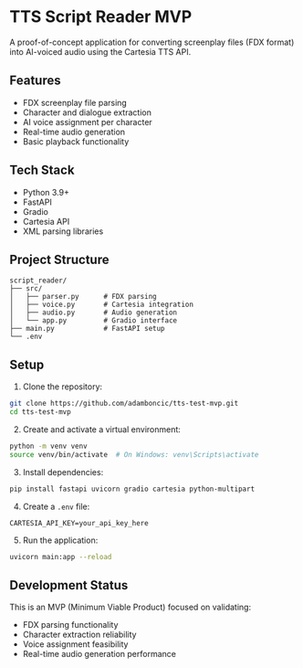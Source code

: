 # TTS Script Reader MVP

A proof-of-concept application for converting screenplay files (FDX format) into AI-voiced audio using the Cartesia TTS API.

## Features

- FDX screenplay file parsing
- Character and dialogue extraction
- AI voice assignment per character
- Real-time audio generation
- Basic playback functionality

## Tech Stack

- Python 3.9+
- FastAPI
- Gradio
- Cartesia API
- XML parsing libraries

## Project Structure

```
script_reader/
├── src/
│   ├── parser.py      # FDX parsing
│   ├── voice.py       # Cartesia integration
│   ├── audio.py       # Audio generation
│   └── app.py         # Gradio interface
├── main.py            # FastAPI setup
└── .env
```

## Setup

1. Clone the repository:
```bash
git clone https://github.com/adamboncic/tts-test-mvp.git
cd tts-test-mvp
```

2. Create and activate a virtual environment:
```bash
python -m venv venv
source venv/bin/activate  # On Windows: venv\Scripts\activate
```

3. Install dependencies:
```bash
pip install fastapi uvicorn gradio cartesia python-multipart
```

4. Create a `.env` file:
```
CARTESIA_API_KEY=your_api_key_here
```

5. Run the application:
```bash
uvicorn main:app --reload
```

## Development Status

This is an MVP (Minimum Viable Product) focused on validating:
- FDX parsing functionality
- Character extraction reliability
- Voice assignment feasibility
- Real-time audio generation performance